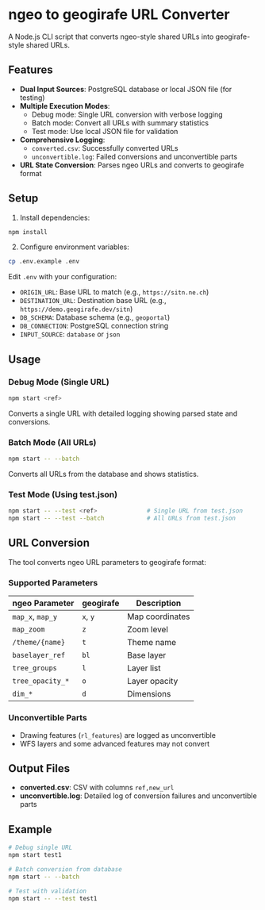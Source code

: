 # ngeo to geogirafe URL Converter

A Node.js CLI script that converts ngeo-style shared URLs into geogirafe-style shared URLs.

## Features

- **Dual Input Sources**: PostgreSQL database or local JSON file (for testing)
- **Multiple Execution Modes**: 
  - Debug mode: Single URL conversion with verbose logging
  - Batch mode: Convert all URLs with summary statistics
  - Test mode: Use local JSON file for validation
- **Comprehensive Logging**: 
  - `converted.csv`: Successfully converted URLs
  - `unconvertible.log`: Failed conversions and unconvertible parts
- **URL State Conversion**: Parses ngeo URLs and converts to geogirafe format

## Setup

1. Install dependencies:
```bash
npm install
```

2. Configure environment variables:
```bash
cp .env.example .env
```

Edit `.env` with your configuration:
- `ORIGIN_URL`: Base URL to match (e.g., `https://sitn.ne.ch`)
- `DESTINATION_URL`: Destination base URL (e.g., `https://demo.geogirafe.dev/sitn`)
- `DB_SCHEMA`: Database schema (e.g., `geoportal`)
- `DB_CONNECTION`: PostgreSQL connection string
- `INPUT_SOURCE`: `database` or `json`

## Usage

### Debug Mode (Single URL)
```bash
npm start <ref>
```
Converts a single URL with detailed logging showing parsed state and conversions.

### Batch Mode (All URLs)
```bash
npm start -- --batch
```
Converts all URLs from the database and shows statistics.

### Test Mode (Using test.json)
```bash
npm start -- --test <ref>              # Single URL from test.json
npm start -- --test --batch            # All URLs from test.json
```

## URL Conversion

The tool converts ngeo URL parameters to geogirafe format:

### Supported Parameters

| ngeo Parameter | geogirafe | Description |
|---------------|-----------|-------------|
| `map_x`, `map_y` | `x`, `y` | Map coordinates |
| `map_zoom` | `z` | Zoom level |
| `/theme/{name}` | `t` | Theme name |
| `baselayer_ref` | `bl` | Base layer |
| `tree_groups` | `l` | Layer list |
| `tree_opacity_*` | `o` | Layer opacity |
| `dim_*` | `d` | Dimensions |

### Unconvertible Parts

- Drawing features (`rl_features`) are logged as unconvertible
- WFS layers and some advanced features may not convert

## Output Files

- **converted.csv**: CSV with columns `ref,new_url`
- **unconvertible.log**: Detailed log of conversion failures and unconvertible parts

## Example

```bash
# Debug single URL
npm start test1

# Batch conversion from database
npm start -- --batch

# Test with validation
npm start -- --test test1
```
